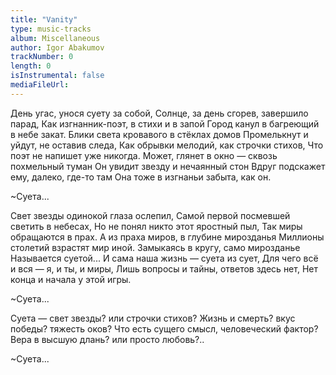 ```yaml
---
title: "Vanity"
type: music-tracks
album: Miscellaneous
author: Igor Abakumov
trackNumber: 0
length: 0
isInstrumental: false
mediaFileUrl: 
---
```


День угас, унося суету за собой,
Солнце, за день сгорев, завершило парад,
Как изгнанник-поэт, в стихи и в запой
Город канул в багреющий в небе закат.
Блики света кровавого в стёклах домов
Промелькнут и уйдут, не оставив следа,
Как обрывки мелодий, как строчки стихов,
Что поэт не напишет уже никогда.
Может, глянет в окно — сквозь похмельный туман
Он увидит звезду и нечаянный стон
Вдруг подскажет ему, далеко, где-то там
Она тоже в изгнаньи забыта, как он.

~Суета...

Свет звезды одинокой глаза ослепил,
Самой первой посмевшей светить в небесах,
Но не понял никто этот яростный пыл,
Так миры обращаются в прах.
А из праха миров, в глубине мирозданья
Миллионы столетий взрастят мир иной.
Замыкаясь в кругу, само мирозданье
Называется суетой...
И сама наша жизнь — суета из сует,
Для чего всё и вся — я, и ты, и миры,
Лишь вопросы и тайны, ответов здесь нет,
Нет конца и начала у этой игры.

~Суета...

Суета — свет звезды? или строчки стихов?
Жизнь и смерть? вкус победы? тяжесть оков?
Что есть сущего смысл, человеческий фактор?
Вера в высшую длань? или просто любовь?..

~Суета...

